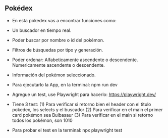 ## Pokédex

- En esta pokedex vas a encontrar funciones como:

- Un buscador en tiempo real.
- Poder buscar por nombre o id del pokémon.
- Filtros de búsquedas por tipo y generación.
- Poder ordenar:
  Alfabeticamente ascendente o descendente.
  Numericamente ascendente o descendente.
- Información del pokémon seleccionado.

- Para ejecutarlo la App, en la terminal: npm run dev

- Agregue un test, use Playwright para hacerlo: https://playwright.dev/
- Tiene 3 test:
  (1) Para verificar si retorno bien el header con el titulo pokedex, los selects y el buscador
  (2) Para verificar en el main el primer card pokémon sea Bulbasaur
  (3) Para verificar en el main si retorno todos los pokémon, son 1010
- Para probar el test en la terminal: npx playwright test

